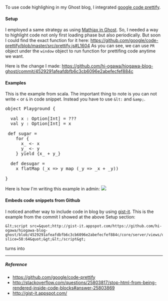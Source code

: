 <!--
{
  "title": "Code highlighting in Ghost",
  "date": "2015-11-19T08:02:25.000Z",
  "category": "",
  "tags": [
    "ghost-tag"
  ],
  "draft": false
}
-->

To use code highlighing in my Ghost blog, I integrated [google code prettify](https://github.com/google/code-prettify).

#### Setup

I employed a same strategy as using [Mathjax in Ghost](http://hiogawa-blog.herokuapp.com/display-math-symbol-in-ghost/).
So, I needed a way to highlight code not only first loading phase but also periodically. But soon I could find the exact function for it here:
https://github.com/google/code-prettify/blob/master/src/prettify.js#L1604
As you can see, we can use `PR` object under the `window` object to run function for prettifing code anytime we want.

Here is the change I made:
https://github.com/hi-ogawa/hiogawa-blog-ghost/commit/4529291afeafdbfb6c3cb6096e2abefecfef884c

#### Examples

This is the example from scala. The important thing to note is you can not write `<` or `&` in code snippet. Instead you have to use `&lt:` and `&amp;`.

<pre class="prettyprint">
object Playground {

  val x : Option[Int] = ???
  val y : Option[Int] = x

 def sugar =
    for {
      x_ &lt;- x
      y_ &lt;- y
    } yield {x_ + y_}

  def desugar =
    x flatMap (_x => y map (_y => _x + _y))

}
</pre>

Here is how I'm writing this example in admin:
![](https://hiogawa-blog.s3.amazonaws.com/2015/Nov/Screen_Shot_2015_11_20_at_02_01_36-1447952508016.png)

#### Embeds code snippets from Github
I noticed another way to include code in blog by using [gist-it](http://gist-it.appspot.com/).
This is the example from the commit I showed at the above Setup section:

```
&lt;script src=&quot;http://gist-it.appspot.com/https://github.com/hi-ogawa/hiogawa-blog-ghost/blob/4529291afeafdbfb6c3cb6096e2abefecfef884c/core/server/views/default.hbs?slice=58:64&quot;&gt;&lt;/script&gt;
```
turns into
<script src="http://gist-it.appspot.com/https://github.com/hi-ogawa/hiogawa-blog-ghost/blob/4529291afeafdbfb6c3cb6096e2abefecfef884c/core/server/views/default.hbs?slice=58:64"></script>

---
##### Reference
- https://github.com/google/code-prettify
- http://stackoverflow.com/questions/25803817/stop-html-from-being-rendered-inside-code-blocks#answer-25803869
- http://gist-it.appspot.com/
